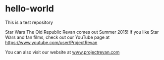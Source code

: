 # hello-world
This is a test repository

Star Wars The Old Republic Revan comes out Summer 2015! If you like Star Wars and fan films, check out our YouTube page at https://www.youtube.com/user/ProjectRevan

You can also visit our website at www.projectrevan.com
